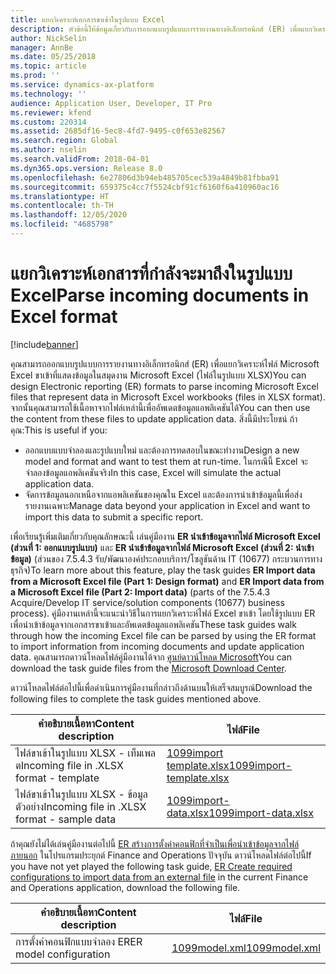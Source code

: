 ```yaml
---
title: แยกวิเคราะห์เอกสารขาเข้าในรูปแบบ Excel
description: หัวข้อนี้ให้ข้อมูลเกี่ยวกับการออกแบบรูปแบบการรายงานทางอิเล็กทรอนิกส์ (ER) เพื่อแยกวิเคราะห์เนื้อหาที่มีในไฟล์ Microsoft Excel ขาเข้า
author: NickSelin
manager: AnnBe
ms.date: 05/25/2018
ms.topic: article
ms.prod: ''
ms.service: dynamics-ax-platform
ms.technology: ''
audience: Application User, Developer, IT Pro
ms.reviewer: kfend
ms.custom: 220314
ms.assetid: 2685df16-5ec8-4fd7-9495-c0f653e82567
ms.search.region: Global
ms.author: nselin
ms.search.validFrom: 2018-04-01
ms.dyn365.ops.version: Release 8.0
ms.openlocfilehash: 6e27806d3b94eb485705cec539a4849b81fbba91
ms.sourcegitcommit: 659375c4cc7f5524cbf91cf6160f6a410960ac16
ms.translationtype: HT
ms.contentlocale: th-TH
ms.lasthandoff: 12/05/2020
ms.locfileid: "4685798"
---
```

# <a name="parse-incoming-documents-in-excel-format"></a><span data-ttu-id="857af-103">แยกวิเคราะห์เอกสารที่กำลังจะมาถึงในรูปแบบ Excel</span><span class="sxs-lookup"><span data-stu-id="857af-103">Parse incoming documents in Excel format</span></span>

[!include[banner](../includes/banner.md)]

<span data-ttu-id="857af-104">คุณสามารถออกแบบรูปแบบการรายงานทางอิเล็กทรอนิกส์ (ER) เพื่อแยกวิเคราะห์ไฟล์ Microsoft Excel ขาเข้าที่แสดงข้อมูลในสมุดงาน Microsoft Excel (ไฟล์ในรูปแบบ XLSX)</span><span class="sxs-lookup"><span data-stu-id="857af-104">You can design Electronic reporting (ER) formats to parse incoming Microsoft Excel files that represent data in Microsoft Excel workbooks (files in XLSX format).</span></span> <span data-ttu-id="857af-105">จากนั้นคุณสามารถใช้เนื้อหาจากไฟล์เหล่านี้เพื่ออัพเดตข้อมูลแอพลิเคชันได้</span><span class="sxs-lookup"><span data-stu-id="857af-105">You can then use the content from these files to update application data.</span></span> <span data-ttu-id="857af-106">สิ่งนี้มีประโยชน์ ถ้าคุณ:</span><span class="sxs-lookup"><span data-stu-id="857af-106">This is useful if you:</span></span>

- <span data-ttu-id="857af-107">ออกแบบแบบจำลองและรูปแบบใหม่ และต้องการทดสอบในขณะทำงาน</span><span class="sxs-lookup"><span data-stu-id="857af-107">Design a new model and format and want to test them at run-time.</span></span> <span data-ttu-id="857af-108">ในกรณีนี้ Excel จะจำลองข้อมูลแอพลิเคชันจริง</span><span class="sxs-lookup"><span data-stu-id="857af-108">In this case, Excel will simulate the actual application data.</span></span>
- <span data-ttu-id="857af-109">จัดการข้อมูลนอกเหนือจากแอพลิเคชันของคุณใน Excel และต้องการนำเข้าข้อมูลนี้เพื่อส่งรายงานเฉพาะ</span><span class="sxs-lookup"><span data-stu-id="857af-109">Manage data beyond your application in Excel and want to import this data to submit a specific report.</span></span>

<span data-ttu-id="857af-110">เพื่อเรียนรู้เพิ่มเติมเกี่ยวกับคุณลักษณะนี้ เล่นคู่มืองาน **ER นำเข้าข้อมูลจากไฟล์ Microsoft Excel (ส่วนที่ 1: ออกแบบรูปแบบ)** และ **ER นำเข้าข้อมูลจากไฟล์ Microsoft Excel (ส่วนที่ 2: นำเข้าข้อมูล)** (ส่วนของ 7.5.4.3 รับ/พัฒนาองค์ประกอบบริการ/โซลูชันด้าน IT (10677) กระบวนการทางธุรกิจ)</span><span class="sxs-lookup"><span data-stu-id="857af-110">To learn more about this feature, play the task guides **ER Import data from a Microsoft Excel file (Part 1: Design format)** and **ER Import data from a Microsoft Excel file (Part 2: Import data)** (parts of the 7.5.4.3 Acquire/Develop IT service/solution components (10677) business process).</span></span> <span data-ttu-id="857af-111">คู่มืองานเหล่านี้จะแนะนำวิธีในการแยกวิเคราะห์ไฟล์ Excel ขาเข้า โดยใช้รูปแบบ ER เพื่อนำเข้าข้อมูลจากเอกสารขาเข้าและอัพเดตข้อมูลแอพลิเคชัน</span><span class="sxs-lookup"><span data-stu-id="857af-111">These task guides walk through how the incoming Excel file can be parsed by using the ER format to import information from incoming documents and update application data.</span></span> <span data-ttu-id="857af-112">คุณสามารถดาวน์โหลดไฟล์คู่มืองานได้จาก [ศูนย์ดาวน์โหลด Microsoft](https://go.microsoft.com/fwlink/?linkid=874684)</span><span class="sxs-lookup"><span data-stu-id="857af-112">You can download the task guide files from the [Microsoft Download Center](https://go.microsoft.com/fwlink/?linkid=874684).</span></span>

<span data-ttu-id="857af-113">ดาวน์โหลดไฟล์ต่อไปนี้เพื่อดำเนินการคู่มืองานที่กล่าวถึงด้านบนให้เสร็จสมบูรณ์</span><span class="sxs-lookup"><span data-stu-id="857af-113">Download the following files to complete the task guides mentioned above.</span></span>

| <span data-ttu-id="857af-114">คำอธิบายเนื้อหา</span><span class="sxs-lookup"><span data-stu-id="857af-114">Content description</span></span>                         | <span data-ttu-id="857af-115">ไฟล์</span><span class="sxs-lookup"><span data-stu-id="857af-115">File</span></span>                                                                       |
|---------------------------------------------|----------------------------------------------------------------------------|
| <span data-ttu-id="857af-116">ไฟล์ขาเข้าในรูปแบบ XLSX - เท็มเพลต</span><span class="sxs-lookup"><span data-stu-id="857af-116">Incoming file in .XLSX format - template</span></span>    | [<span data-ttu-id="857af-117">1099import template.xlsx</span><span class="sxs-lookup"><span data-stu-id="857af-117">1099import-template.xlsx</span></span>](https://go.microsoft.com/fwlink/?linkid=862266) |
| <span data-ttu-id="857af-118">ไฟล์ขาเข้าในรูปแบบ XLSX - ข้อมูลตัวอย่าง</span><span class="sxs-lookup"><span data-stu-id="857af-118">Incoming file in .XLSX format - sample data</span></span> | [<span data-ttu-id="857af-119">1099import-data.xlsx</span><span class="sxs-lookup"><span data-stu-id="857af-119">1099import-data.xlsx</span></span>](https://go.microsoft.com/fwlink/?linkid=862266)     |

<span data-ttu-id="857af-120">ถ้าคุณยังไม่ได้เล่นคู่มืองานต่อไปนี้ [ER สร้างการตั้งค่าคอนฟิกที่จำเป็นเพื่อนำเข้าข้อมูลจากไฟล์ภายนอก](./tasks/er-required-configurations-import-data.md) ในโปรแกรมประยุกต์ Finance and Operations ปัจจุบัน ดาวน์โหลดไฟล์ต่อไปนี้</span><span class="sxs-lookup"><span data-stu-id="857af-120">If you have not yet played the following task guide, [ER Create required configurations to import data from an external file](./tasks/er-required-configurations-import-data.md) in the current Finance and Operations application, download the following file.</span></span>

| <span data-ttu-id="857af-121">คำอธิบายเนื้อหา</span><span class="sxs-lookup"><span data-stu-id="857af-121">Content description</span></span>    | <span data-ttu-id="857af-122">ไฟล์</span><span class="sxs-lookup"><span data-stu-id="857af-122">File</span></span>                                                            |
|------------------------|-----------------------------------------------------------------|
| <span data-ttu-id="857af-123">การตั้งค่าคอนฟิกแบบจำลอง ER</span><span class="sxs-lookup"><span data-stu-id="857af-123">ER model configuration</span></span> | [<span data-ttu-id="857af-124">1099model.xml</span><span class="sxs-lookup"><span data-stu-id="857af-124">1099model.xml</span></span>](https://go.microsoft.com/fwlink/?linkid=862266) |
